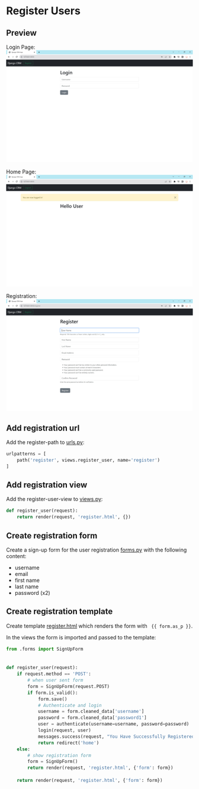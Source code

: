 # Register Users

## Preview

Login Page:
<img src="./images/login.JPG">

Home Page:
<img src="./images/home.JPG">

Registration:
<img src="./images/register.JPG">

## Add registration url

Add the register-path to [urls.py](../dcrm/website/urls.py):

```python
urlpatterns = [
    path('register', views.register_user, name='register')
]
```

## Add registration view

Add the register-user-view to [views.py](../dcrm/website/views.py):

```python
def register_user(request):
    return render(request, 'register.html', {})
```

## Create registration form

Create a sign-up form for the user registration [forms.py](../dcrm/website/forms.py) with the following content:

- username
- email
- first name
- last name
- password (x2)

## Create registration template

Create template [register.html](../dcrm/website/templates/register.html) which renders the form with ` {{ form.as_p }}`.

In the views the form is imported and passed to the template:

```python
from .forms import SignUpForm


def register_user(request):
    if request.method == 'POST':
        # when user sent form
        form = SignUpForm(request.POST)
        if form.is_valid():
            form.save()
            # Authenticate and login
            username = form.cleaned_data['username']
            password = form.cleaned_data['password1']
            user = authenticate(username=username, password=password)
            login(request, user)
            messages.success(request, "You Have Successfully Registered! Welcome!")
            return redirect('home')
    else:
        # show registration form
        form = SignUpForm()
        return render(request, 'register.html', {'form': form})

    return render(request, 'register.html', {'form': form})
```